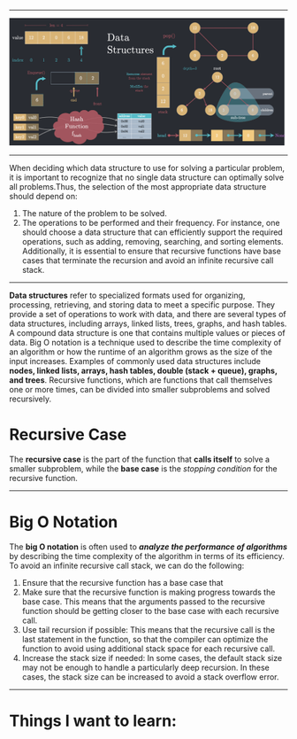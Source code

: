 ************


![Data IMG](/Data.png)

*****************
When deciding which data structure to use for solving a particular problem, it is important to recognize that no single data structure can optimally solve all problems.Thus, the selection of the most appropriate data structure should depend on:

1. The nature of the problem to be solved.
2. The operations to be performed and their frequency. For instance, one should choose a data structure that can efficiently support the required operations, such as adding, removing, searching, and sorting elements. Additionally, it is essential to ensure that recursive functions have base cases that terminate the recursion and avoid an infinite recursive call stack.
*******

**Data structures** refer to specialized formats used for organizing, processing, retrieving, and storing data to meet a specific purpose. They provide a set of operations to work with data, and there are several types of data structures, including arrays, linked lists, trees, graphs, and hash tables. A compound data structure is one that contains multiple values or pieces of data. Big O notation is a technique used to describe the time complexity of an algorithm or how the runtime of an algorithm grows as the size of the input increases.
Examples of commonly used data structures include **nodes, linked lists, arrays, hash tables, double (stack + queue), graphs, and trees**. 
Recursive functions, which are functions that call themselves one or more times, can be divided into smaller subproblems and solved recursively.

#  Recursive Case
The **recursive case** is the part of the function that **calls itself** to solve a smaller subproblem, while the **base case** is the *stopping condition* for the recursive function. 
*******
# Big O Notation
The **big O notation** is often used to ***analyze the performance of algorithms*** by describing the time complexity of the algorithm in terms of its efficiency.
To avoid an infinite recursive call stack, we can do the following:

 1. Ensure that the recursive function has a base case that
 2. Make sure that the recursive function is making progress towards the base case. This means that the arguments passed to the recursive function should be getting closer to the base case with each recursive call. 
 3.	Use tail recursion if possible: This means that the recursive call is the last statement in the function, so that the compiler can optimize the function to avoid using additional stack space for each recursive call. 
 4. Increase the stack size if needed: In some cases, the default stack size may not be enough to handle a particularly deep recursion. In these cases, the stack size can be increased to avoid a stack overflow error.
**********
# Things I want to learn: